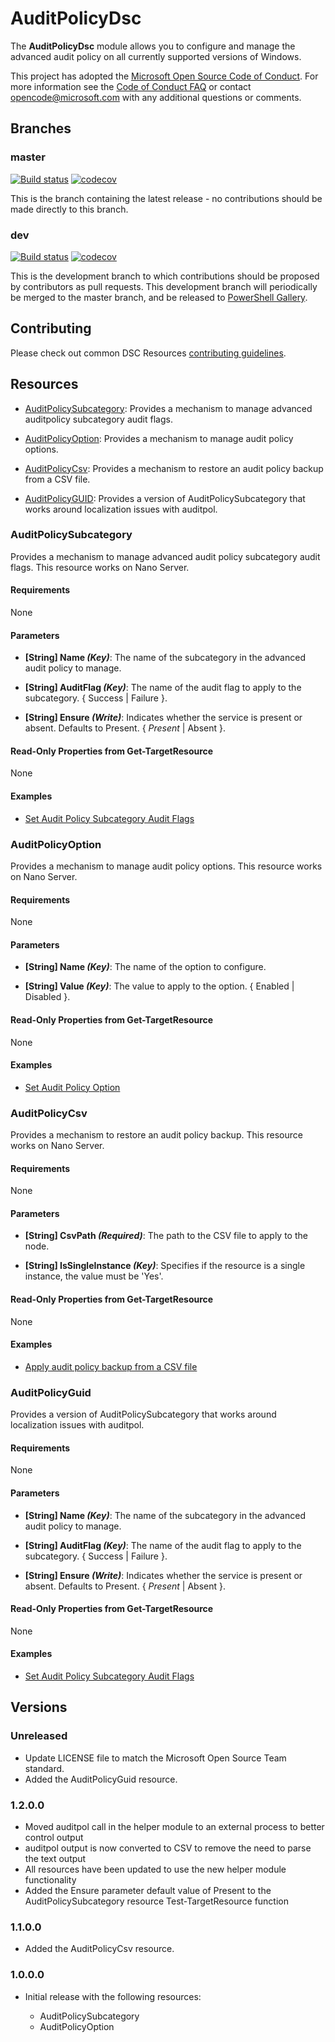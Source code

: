 # AuditPolicyDsc

The **AuditPolicyDsc** module allows you to configure and manage the advanced audit policy on all
currently supported versions of Windows.

This project has adopted the [Microsoft Open Source Code of Conduct](
  https://opensource.microsoft.com/codeofconduct/).
For more information see the [Code of Conduct FAQ](
  https://opensource.microsoft.com/codeofconduct/faq/)
or contact [opencode@microsoft.com](mailto:opencode@microsoft.com) with any additional questions
or comments.

## Branches

### master

[![Build status](https://ci.appveyor.com/api/projects/status/9nsi30ladk1jaax5/branch/master?svg=true)](https://ci.appveyor.com/project/PowerShell/AuditPolicyDsc/branch/master)
[![codecov](https://codecov.io/gh/PowerShell/AuditPolicyDsc/branch/master/graph/badge.svg)](https://codecov.io/gh/PowerShell/AuditPolicyDsc/branch/master)

This is the branch containing the latest release -
no contributions should be made directly to this branch.

### dev

[![Build status](https://ci.appveyor.com/api/projects/status/9nsi30ladk1jaax5/branch/master?svg=true)](https://ci.appveyor.com/project/PowerShell/AuditPolicyDsc/branch/dev)
[![codecov](https://codecov.io/gh/PowerShell/AuditPolicyDsc/branch/dev/graph/badge.svg)](https://codecov.io/gh/PowerShell/AuditPolicyDsc/branch/dev)

This is the development branch
to which contributions should be proposed by contributors as pull requests.
This development branch will periodically be merged to the master branch,
and be released to [PowerShell Gallery](https://www.powershellgallery.com/).

## Contributing

Please check out common DSC Resources [contributing guidelines](
  https://github.com/PowerShell/DscResources/blob/master/CONTRIBUTING.md).

## Resources

* [AuditPolicySubcategory](#AuditPolicySubcategory): Provides a mechanism to manage advanced auditpolicy subcategory audit flags.

* [AuditPolicyOption](#AuditPolicyOption): Provides a mechanism to manage audit policy options.

* [AuditPolicyCsv](#AuditPolicyCsv): Provides a mechanism to restore an audit policy backup from a CSV file.

* [AuditPolicyGUID](#AuditPolicyGuid): Provides a version of AuditPolicySubcategory that works around localization issues with auditpol.

### AuditPolicySubcategory

Provides a mechanism to manage advanced audit policy subcategory audit flags.
This resource works on Nano Server.

#### Requirements

None

#### Parameters

* **[String] Name _(Key)_**: The name of the subcategory in the advanced audit policy to manage.

* **[String] AuditFlag _(Key)_**: The name of the audit flag to apply to the subcategory. { Success | Failure }.

* **[String] Ensure _(Write)_**: Indicates whether the service is present or absent. Defaults to Present. { *Present* | Absent }.

#### Read-Only Properties from Get-TargetResource

None

#### Examples

* [Set Audit Policy Subcategory Audit Flags](
  https://github.com/PowerShell/AuditPolicyDsc/blob/master/Examples/Sample_AuditPolicySubcategory.ps1)

### AuditPolicyOption

Provides a mechanism to manage audit policy options.
This resource works on Nano Server.

#### Requirements

None

#### Parameters

* **[String] Name _(Key)_**: The name of the option to configure.

* **[String] Value _(Key)_**: The value to apply to the option. { Enabled | Disabled }.

#### Read-Only Properties from Get-TargetResource

None

#### Examples

* [Set Audit Policy Option](
  https://github.com/PowerShell/AuditPolicyDsc/blob/master/Examples/Sample_AuditPolicyOption.ps1)

### AuditPolicyCsv

Provides a mechanism to restore an audit policy backup.
This resource works on Nano Server.

#### Requirements

None

#### Parameters

* **[String] CsvPath _(Required)_**: The path to the CSV file to apply to the node.

* **[String] IsSingleInstance _(Key)_**: Specifies if the resource is a single instance, the value must be 'Yes'.

#### Read-Only Properties from Get-TargetResource

None

#### Examples

* [Apply audit policy backup from a CSV file](
  https://github.com/PowerShell/AuditPolicyDsc/blob/master/Examples/Sample_AuditPolicyCsv.ps1)

### AuditPolicyGuid

Provides a version of AuditPolicySubcategory that works around localization issues with auditpol.

#### Requirements

None

#### Parameters

* **[String] Name _(Key)_**: The name of the subcategory in the advanced audit policy to manage.

* **[String] AuditFlag _(Key)_**: The name of the audit flag to apply to the subcategory. { Success | Failure }.

* **[String] Ensure _(Write)_**: Indicates whether the service is present or absent. Defaults to Present. { *Present* | Absent }.

#### Read-Only Properties from Get-TargetResource

None

#### Examples

* [Set Audit Policy Subcategory Audit Flags](
  https://github.com/PowerShell/AuditPolicyDsc/blob/master/Examples/Sample_AuditPolicyGuid.ps1)

## Versions

### Unreleased

* Update LICENSE file to match the Microsoft Open Source Team standard.
* Added the AuditPolicyGuid resource.

### 1.2.0.0

*  Moved auditpol call in the helper module to an external process to better control output
* auditpol output is now converted to CSV to remove the need to parse the text output
* All resources have been updated to use the new helper module functionality
* Added the Ensure parameter default value of Present to the AuditPolicySubcategory resource Test-TargetResource function

### 1.1.0.0

* Added the AuditPolicyCsv resource.

### 1.0.0.0

* Initial release with the following resources:

  * AuditPolicySubcategory
  * AuditPolicyOption
